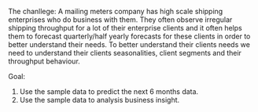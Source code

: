 The chanllege:
A mailing meters company has high scale shipping enterprises who do business with them. 
They often observe irregular shipping throughput for a lot of their enterprise clients and it often helps them to forecast quarterly/half yearly forecasts for these clients in order to better understand their needs.
To better understand their clients needs we need to understand their clients seasonalities, client segments and their throughput behaviour.

Goal:
1) Use the sample data to predict the next 6 months data.
2) Use the sample data to analysis business insight.
